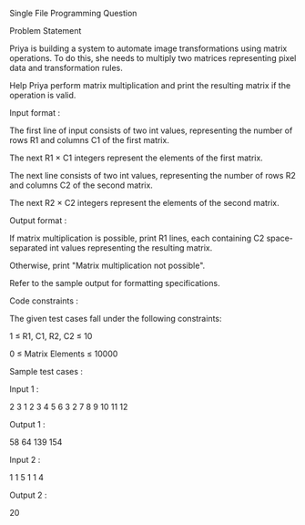 Single File Programming Question

Problem Statement


Priya is building a system to automate image transformations using matrix operations. To do this, she needs to multiply two matrices representing pixel data and transformation rules. 


Help Priya perform matrix multiplication and print the resulting matrix if the operation is valid.

Input format :

The first line of input consists of two int values, representing the number of rows R1 and columns C1 of the first matrix.

The next R1 × C1 integers represent the elements of the first matrix.

The next line consists of two int values, representing the number of rows R2 and columns C2 of the second matrix.

The next R2 × C2 integers represent the elements of the second matrix.

Output format :

If matrix multiplication is possible, print R1 lines, each containing C2 space-separated int values representing the resulting matrix.

Otherwise, print "Matrix multiplication not possible".


Refer to the sample output for formatting specifications.

Code constraints :

The given test cases fall under the following constraints:

1 ≤ R1, C1, R2, C2 ≤ 10

0 ≤ Matrix Elements ≤ 10000

Sample test cases :

Input 1 :

2 3 1 2 3 4 5 6 3 2 7 8 9 10 11 12

Output 1 :

58 64 139 154 

Input 2 :

1 1 5 1 1 4

Output 2 :

20 

